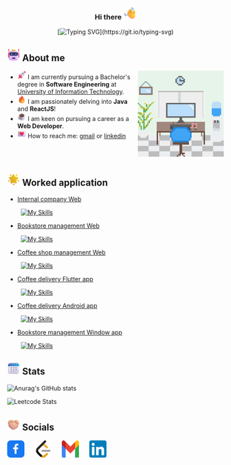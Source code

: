 <h3 align="center"> Hi there <img src="image/icon/waving_hand.png" width="30">  </h3>
<div align="center">

[![Typing SVG](https://readme-typing-svg.demolab.com?font=Fira+Code&pause=1000&center=true&color=539bf5&multiline=true&random=false&width=435&duration=3000&pause=0&height=80&lines=My+name+is+Mai%2C;a+hardworking+developer;always+eager+to+learn+new+things.)](https://git.io/typing-svg)

</div>

<h2> <img src="image/icon/robot.png" width="30"> About me </h2>

<div>
  <img align="right" alt="About me" width="200" src="./gif/about_gif.gif">
  <div>
    <ul>
      <li><img src="image/icon/rocket.png" width="20"> I am currently pursuing a Bachelor's degree in <strong>Software Engineering</strong> at <a href="https://uit.edu.vn">University of Information Technology</a>.</li>
      <li><img src="image/icon/fire.png" width="20"> I am passionately delving into <strong>Java</strong> and <strong>ReactJS</strong>!</li>
      <li><img src="image/icon/coffee.png" width="20"> I am keen on pursuing a career as a <strong>Web Developer</strong>.</li>
      <li><img src="image/icon/mail.png" width="20"> How to reach me: <a href="mailto:nguyenlengocmai000@gmail.com">gmail</a> or <a href="https://www.linkedin.com/in/le-ngoc-mai-nguyen/">linkedin</a></li>
    </ul>
  </div>
  <br></br>
</div>

<h2> <img src="image/icon/star.png" width="30"> Worked application </h2>

- [Internal company Web](https://github.com/NLNM-0-0/company-internal-web)

&nbsp;&nbsp;&nbsp;&nbsp;&nbsp;&nbsp;&nbsp;&nbsp;[![My Skills](https://skillicons.dev/icons?i=java,spring,ts,nextjs,tailwind,mysql,gmail)](https://skillicons.dev)

- [Bookstore management Web](https://github.com/NLNM-0-0/book-store-web)

&nbsp;&nbsp;&nbsp;&nbsp;&nbsp;&nbsp;&nbsp;&nbsp;[![My Skills](https://skillicons.dev/icons?i=golang,ts,nextjs,tailwind,mysql,gmail,docker)](https://skillicons.dev)

- [Coffee shop management Web](https://github.com/NLNM-0-0/SE100.O12-coffee-shop-management)

&nbsp;&nbsp;&nbsp;&nbsp;&nbsp;&nbsp;&nbsp;&nbsp;[![My Skills](https://skillicons.dev/icons?i=golang,ts,nextjs,tailwind,mysql,docker)](https://skillicons.dev)

- [Coffee delivery Flutter app](https://github.com/NLNM-0-0/SE346.N21_coffee_shop)

&nbsp;&nbsp;&nbsp;&nbsp;&nbsp;&nbsp;&nbsp;&nbsp;[![My Skills](https://skillicons.dev/icons?i=flutter,dart,firebase)](https://skillicons.dev)

- [Coffee delivery Android app](https://github.com/NLNM-0-0/SE114.N21_coffee-shop_native)

&nbsp;&nbsp;&nbsp;&nbsp;&nbsp;&nbsp;&nbsp;&nbsp;[![My Skills](https://skillicons.dev/icons?i=java,firebase)](https://skillicons.dev)

- [Bookstore management Window app](https://github.com/NLNM-0-0/BookManagement)

&nbsp;&nbsp;&nbsp;&nbsp;&nbsp;&nbsp;&nbsp;&nbsp;[![My Skills](https://skillicons.dev/icons?i=cs)](https://skillicons.dev)

<h2> <img src="image/icon/calendar.png" width="30"> Stats </h2>

![Anurag's GitHub stats](https://github-readme-stats.vercel.app/api?username=NLNM-0-0&theme=github_dark_dimmed&hide_border=false&include_all_commits=true&count_private=true)

![Leetcode Stats](https://leetcard.jacoblin.cool/NLNM-0-0?sheets=https://gist.githubusercontent.com/NLNM-0-0/192193d81056d3ab691907c204834e75/raw/e20907990ca17223911ad8222ca1accc0abdf4be/git_profile_leetcode.css&ext=heatmap)

<h2> <img src="image/icon/hand_shake.png" width="30"> Socials </h2>
<div>
<a href="https://www.facebook.com/lengocmai.nguyen.13" target="blank"><img src="./image/connect/facebook.svg" alt="Facebook" height="40" width="40" /></a>
&nbsp;&nbsp;&nbsp;&nbsp;
<a href="https://www.leetcode.com/nlnm-0-0" target="blank"><img src="./image/connect/leetcode.svg" alt="LeetCode" height="40" width="40" /></a>
&nbsp;&nbsp;&nbsp;&nbsp;
<a href="mailto:nguyenlengocmai000@gmail.com" target="blank"><img src="./image/connect/gmail.svg" alt="Email" height="40" width="40" /></a>
&nbsp;&nbsp;&nbsp;&nbsp;
<a href="https://www.linkedin.com/in/le-ngoc-mai-nguyen/" target="blank"><img src="./image/connect/linkedin.svg" alt="Email" height="40" width="40" /></a>
</div>
